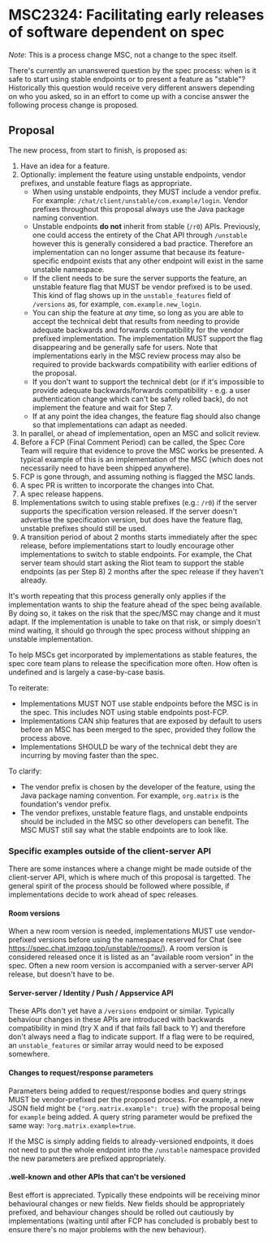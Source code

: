 # MSC2324: Facilitating early releases of software dependent on spec

*Note*: This is a process change MSC, not a change to the spec itself.

There's currently an unanswered question by the spec process: when is it
safe to start using stable endpoints or to present a feature as "stable"?
Historically this question would receive very different answers depending
on who you asked, so in an effort to come up with a concise answer the
following process change is proposed.

## Proposal

The new process, from start to finish, is proposed as:

1. Have an idea for a feature.
2. Optionally: implement the feature using unstable endpoints, vendor prefixes,
   and unstable feature flags as appropriate.
   * When using unstable endpoints, they MUST include a vendor prefix. For
     example: `/chat/client/unstable/com.example/login`. Vendor prefixes
     throughout this proposal always use the Java package naming convention.
   * Unstable endpoints **do not** inherit from stable (`/r0`) APIs. Previously,
     one could access the entirety of the Chat API through `/unstable` however
     this is generally considered a bad practice. Therefore an implementation
     can no longer assume that because its feature-specific endpoint exists that
     any other endpoint will exist in the same unstable namespace.
   * If the client needs to be sure the server supports the feature, an unstable
     feature flag that MUST be vendor prefixed is to be used. This kind of flag
     shows up in the `unstable_features` field of `/versions` as, for example,
     `com.example.new_login`.
   * You can ship the feature at *any* time, so long as you are able to accept
     the technical debt that results from needing to provide adequate backwards
     and forwards compatibility for the vendor prefixed implementation. The
     implementation MUST support the flag disappearing and be generally safe for
     users. Note that implementations early in the MSC review process may also be
     required to provide backwards compatibility with earlier editions of the
     proposal.
   * If you don't want to support the technical debt (or if it's impossible to
     provide adequate backwards/forwards compatibility - e.g. a user authentication
     change which can't be safely rolled back), do not implement the feature and
     wait for Step 7.
   * If at any point the idea changes, the feature flag should also change so
     that implementations can adapt as needed.
3. In parallel, or ahead of implementation, open an MSC and solicit review.
4. Before a FCP (Final Comment Period) can be called, the Spec Core Team will
   require that evidence to prove the MSC works be presented. A typical example
   of this is an implementation of the MSC (which does not necessarily need to have been shipped anywhere).
5. FCP is gone through, and assuming nothing is flagged the MSC lands.
6. A spec PR is written to incorporate the changes into Chat.
7. A spec release happens.
8. Implementations switch to using stable prefixes (e.g.: `/r0`) if the server
   supports the specification version released. If the server doesn't advertise
   the specification version, but does have the feature flag, unstable prefixes
   should still be used.
9. A transition period of about 2 months starts immediately after the spec release, before
   implementations start to loudly encourage other implementations to switch to stable
   endpoints. For example, the Chat server team should start asking the Riot team to
   support the stable endpoints (as per Step 8) 2 months after the spec release if they
   haven't already.

It's worth repeating that this process generally only applies if the implementation
wants to ship the feature ahead of the spec being available. By doing so, it takes
on the risk that the spec/MSC may change and it must adapt. If the implementation
is unable to take on that risk, or simply doesn't mind waiting, it should go through
the spec process without shipping an unstable implementation.

To help MSCs get incorporated by implementations as stable features, the spec core
team plans to release the specification more often. How often is undefined and is
largely a case-by-case basis.

To reiterate:

* Implementations MUST NOT use stable endpoints before the MSC is in the spec. This
  includes NOT using stable endpoints post-FCP.
* Implementations CAN ship features that are exposed by default to users before an
  MSC has been merged to the spec, provided they follow the process above.
* Implementations SHOULD be wary of the technical debt they are incurring by moving
  faster than the spec.

To clarify:

* The vendor prefix is chosen by the developer of the feature, using the Java package
  naming convention. For example, `org.matrix` is the foundation's vendor prefix.
* The vendor prefixes, unstable feature flags, and unstable endpoints should be included
  in the MSC so other developers can benefit. The MSC MUST still say what the stable
  endpoints are to look like.

### Specific examples outside of the client-server API

There are some instances where a change might be made outside of the client-server API,
which is where much of this proposal is targetted. The general spirit of the process
should be followed where possible, if implementations decide to work ahead of spec releases.

#### Room versions

When a new room version is needed, implementations MUST use vendor-prefixed versions
before using the namespace reserved for Chat (see https://spec.chat.imzqqq.top/unstable/rooms/).
A room version is considered released once it is listed as an "available room version" in
the spec. Often a new room version is accompanied with a server-server API release, but
doesn't have to be.

#### Server-server / Identity / Push / Appservice API

These APIs don't yet have a `/versions` endpoint or similar. Typically behaviour changes in
these APIs are introduced with backwards compatibility in mind (try X and if that fails fall
back to Y) and therefore don't always need a flag to indicate support. If a flag were to
be required, an `unstable_features` or similar array would need to be exposed somewhere.

#### Changes to request/response parameters

Parameters being added to request/response bodies and query strings MUST be vendor-prefixed
per the proposed process. For example, a new JSON field might be `{"org.matrix.example": true}`
with the proposal being for `example` being added. A query string parameter would be prefixed
the same way: `?org.matrix.example=true`.

If the MSC is simply adding fields to already-versioned endpoints, it does not need to put
the whole endpoint into the `/unstable` namespace provided the new parameters are prefixed
appropriately.

#### .well-known and other APIs that can't be versioned

Best effort is appreciated. Typically these endpoints will be receiving minor behavioural
changes or new fields. New fields should be appropriately prefixed, and behaviour changes
should be rolled out cautiously by implementations (waiting until after FCP has concluded
is probably best to ensure there's no major problems with the new behaviour).
